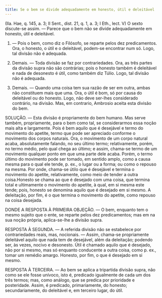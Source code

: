 ```yaml
---
title: Se o bem se divide adequadamente em honesto, útil e deleitável
---
```


(Ila. Hae, q. 145, a. 3; II Sent., dist. 21, q. 1, a. 3; I Eth., lect. V)
  O sexto discute-se assim. — Parece que o bem não se divide adequadamente em honesto, útil e deleitável.  

1. — Pois o bem, como diz o Filósofo, se reparte pelos dez predicamentos. Ora, o honesto, o útil e o deleitável, podem-se encontrar num só. Logo, tal divisão não é adequada.  

2. Demais. — Toda divisão se faz por contrariedades. Ora, as três partes da divisão supra não são contrárias; pois o honesto também é deleitável e nada de desonesto é útil, como também diz Túlio. Logo, tal divisão não é adequada.  

3. Demais. — Quando uma coisa tem sua razão de ser em outra, ambas não constituem mais que uma. Ora, o útil é bom, só por causa do deleitável ou do honesto. Logo, não deve ser-lhes considerado contrário, na divisão.  Mas, em contrario, Ambrosio aceita esta divisão do bem.  

SOLUÇÃO. — Esta divisão é propriamente do bem humano. Mas serve também, propriamente, para o bem como tal, se considerarmos essa noção mais alta e largamente. Pois é bem aquilo que é desejável e termo do movimento do apetite, termo que pode ser apreciado conforme o movimento dos corpos naturais. Ora, o movimento de um corpo natural acaba, absolutamente falando, no seu último termo; relativamente, porém, no termo médio, pelo qual chega ao último; e assim, chama-se termo de um movimento qualquer ponto em que uma parte dele acaba. Porém, o termo último do movimento pode ser tomado, em sentido amplo, como a causa mesma para o qual ele tende, p. ex., o lugar ou a forma; ou como o repouso na mesma. Por onde, chama-se útilo que é desejável e termina o movimento do apetite, relativamente, como meio de tender a outra coisa.Honesto se chama ao que é desejado com uma coisa, que termina total e ultimamente o movimento do apetite, à qual, em si mesma este tende; pois, honesto se denomina aquilo que é desejado em si mesmo. A deleitação, por fim, é o que termina o movimento do apetite, como repouso na coisa desejada.  

DONDE A RESPOSTA À PRIMEIRA OBJEÇÃO. — O bem, enquanto tem o mesmo sujeito que o ente, se reparte pelos dez predicamentos; mas em na sua noção própria, aplica-se-lhe a divisão supra.  

RESPOSTA À SEGUNDA. — A referida divisão não se estabelece por contrariedades reais, mas, nocionais. — Assim, chama-se propriamente deleitável aquilo que nada tem de desejável, além da deleitação; podendo ser, às vezes, nocivo e desonesto. Útil é chamado aquilo que é desejado, não por si mesmo, mas só enquanto conducente a outra coisa, como p. ex., tomar um remédio amargo. Honesto, por fim, o que é desejado em si mesmo.  

RESPOSTA À TERCEIRA. — Ao bem se aplica a tripartida divisão supra, não como se ele fosse unívoco, isto é, predicado igualmente de cada um dos três termos; mas, como análogo, que se predica por prioridade e posteridade. Assim, é predicado, primariamente, do honesto; secundariamente, do deleitável e, em terceiro lugar, do útil.